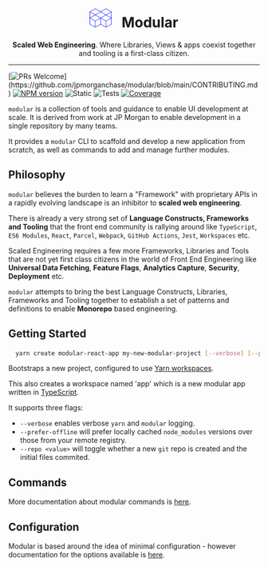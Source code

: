 <div align="center">
  <h1><img height="38px" width="44px" style="height: 38px; max-width: 44px" src="https://raw.githubusercontent.com/jpmorganchase/modular/main/docs/img/modular-hero.svg"> &nbsp; Modular</h1>

  <p><strong>Scaled Web Engineering</strong>. Where Libraries, Views & apps coexist together and tooling is a first-class citizen.</p>
</div>

---

[![PRs Welcome](https://img.shields.io/badge/PRs-welcome-brightgreen.svg?)](https://github.com/jpmorganchase/modular/blob/main/CONTRIBUTING.md)
[![NPM version](https://img.shields.io/npm/v/modular-scripts.svg)](https://www.npmjs.com/package/modular-scripts)
![Static](https://github.com/jpmorganchase/modular/actions/workflows/static.yml/badge.svg)
![Tests](https://github.com/jpmorganchase/modular/actions/workflows/test.yml/badge.svg)
[![Coverage](https://coveralls.io/repos/github/jpmorganchase/modular/badge.svg?branch=main)](https://coveralls.io/github/jpmorganchase/modular?branch=main)

`modular` is a collection of tools and guidance to enable UI development at
scale. It is derived from work at JP Morgan to enable development in a single
repository by many teams.

It provides a `modular` CLI to scaffold and develop a new application from
scratch, as well as commands to add and manage further modules.

## Philosophy

`modular` believes the burden to learn a "Framework" with proprietary APIs in a
rapidly evolving landscape is an inhibitor to **scaled web engineering**.

There is already a very strong set of **Language Constructs, Frameworks and
Tooling** that the front end community is rallying around like `TypeScript`,
`ES6 Modules`, `React`, `Parcel`, `Webpack`, `GitHub Actions`, `Jest`,
`Workspaces` etc.

Scaled Engineering requires a few more Frameworks, Libraries and Tools that are
not yet first class citizens in the world of Front End Engineering like
**Universal Data Fetching**, **Feature Flags**, **Analytics Capture**,
**Security**, **Deployment** etc.

`modular` attempts to bring the best Language Constructs, Libraries, Frameworks
and Tooling together to establish a set of patterns and definitions to enable
**Monorepo** based engineering.

## Getting Started

```bash
  yarn create modular-react-app my-new-modular-project [--verbose] [--prefer-offline] [--repo]
```

Bootstraps a new project, configured to use
[Yarn workspaces](https://classic.yarnpkg.com/en/docs/workspaces/).

This also creates a workspace named 'app' which is a new modular app written in
[TypeScript](https://www.typescriptlang.org/).

It supports three flags:

- `--verbose` enables verbose `yarn` and `modular` logging.
- `--prefer-offline` will prefer locally cached `node_modules` versions over
  those from your remote registry.
- `--repo <value>` will toggle whether a new `git` repo is created and the
  initial files commited.

## Commands

More documentation about modular commands is
[here](https://github.com/jpmorganchase/modular/tree/main/docs/).

## Configuration

Modular is based around the idea of minimal configuration - however
documentation for the options available is
[here](https://github.com/jpmorganchase/modular/tree/main/docs/configuration.md).
